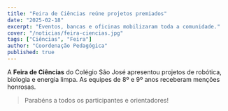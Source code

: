 ```yaml
---
title: "Feira de Ciências reúne projetos premiados"
date: "2025-02-18"
excerpt: "Eventos, bancas e oficinas mobilizaram toda a comunidade."
cover: "/noticias/feira-ciencias.jpg"
tags: ["Ciências", "Feira"]
author: "Coordenação Pedagógica"
published: true
---
```


A **Feira de Ciências** do Colégio São José apresentou projetos de robótica,
biologia e energia limpa. As equipes de 8º e 9º anos receberam menções honrosas.

> Parabéns a todos os participantes e orientadores!
